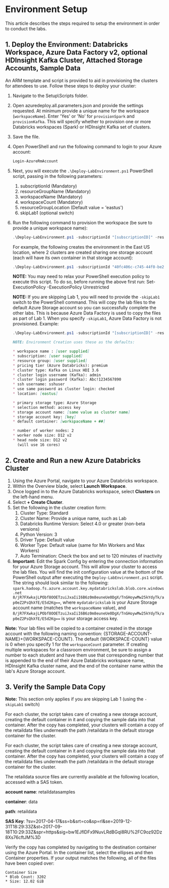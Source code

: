 # Environment Setup

This article describes the steps required to setup the environment in order to conduct the labs.

## 1. Deploy the Environment: Databricks Workspace, Azure Data Factory v2, optional HDInsight Kafka Cluster, Attached Storage Accounts, Sample Data

An ARM template and script is provided to aid in provisioning the clusters for attendees to use. Follow these steps to deploy your cluster:

1.  Navigate to the Setup\Scripts folder.
1.  Open azuredeploy.all.parameters.json and provide the settings requested. At minimum provide a unique name for the workspace (`workspaceName`). Enter 'Yes' or 'No' for `provisionSpark` and `provisionKafka`. This will specify whether to provision one or more Databricks workspaces (Spark) or HDInsight Kafka set of clusters.
1.  Save the file.
1.  Open PowerShell and run the following command to login to your Azure account:

    ```PowerShell
    Login-AzureRmAccount
    ```

1.  Next, you will execute the `.\Deploy-LabEnvironment.ps1` PowerShell script, passing in the following parameters:

    1.  subscriptionId (Mandatory)
    2.  resourceGroupName (Mandatory)
    3.  workspaceName (Mandatory)
    4.  workspaceCount (Mandatory)
    5.  resourceGroupLocation (Default value = 'eastus')
    6.  skipLab1 (optional switch)

1.  Run the following command to provision the workspace (be sure to provide a unique workspace name):

    ```PowerShell
    .\Deploy-LabEnvironment.ps1 -subscriptionId "[subscriptionID]" -resourceGroupName "[newResourceGroupName]" -workspaceName "[workspaceNamePrefix]" -workspaceCount 1 -resourceGroupLocation "[location]"
    ```

    For example, the following creates the environment in the East US location, where 2 clusters are created sharing one storage account (each will have its own container in that storage account):

    ```PowerShell
    .\Deploy-LabEnvironment.ps1 -subscriptionId "40fc406c-c745-44f0-be2d-63b1c860cde0" -resourceGroupName "DatabricksLabs-01" -workspaceName "databrickslabs1149" -workspaceCount 2
    ```

    **NOTE:** You may need to relax your PowerShell execution policy to execute this script. To do so, before running the above first run:
    Set-ExecutionPolicy -ExecutionPolicy Unrestricted

    **NOTE:** If you are skipping Lab 1, you will need to provide the `-skipLab1` switch to the PowerShell command. This will copy the lab files to the default Azure Storage account so you can successfully complete the other labs. This is because Azure Data Factory is used to copy the files as part of Lab 1. When you specify `-skipLab1`, Azure Data Factory is not provisioned.
    Example:

    ```PowerShell
    .\Deploy-LabEnvironment.ps1 -subscriptionId "[subscriptionID]" -resourceGroupName "[newResourceGroupName]" -workspaceName "[workspaceNamePrefix]" -workspaceCount 1 -resourceGroupLocation "[location]" -skipLab1
    ```

    ```md
    NOTE: Environment Creation uses these as the defaults:

    * workspace name : [user supplied]
    * subscription: [user supplied]
    * resource group: [user supplied]
    * pricing tier (Azure Databricks): premium
    * cluster type: Kafka on Linux HDI 3.6
    * cluster login username (Kafka): admin
    * cluster login password (Kafka): Abc!1234567890
    * ssh username: sshuser
    * use same password as cluster login: checked
    * location: [eastus]

    * primary storage type: Azure Storage
    * selection method: access key
    * storage account name: [same value as cluster name]
    * storage account key: [key]
    * default container: [workspaceName + ##]

    * number of worker nodes: 2
    * worker node size: D12 v2
    * head node size: D12 v2
      (will use 16 cores)
    ```

## 2. Create and Run a new Azure Databricks Cluster

1.  Using the Azure Portal, navigate to your Azure Databricks workspace.
1.  Within the Overview blade, select **Launch Workspace**.
1.  Once logged in to the Azure Databricks workspace, select **Clusters** on the left-hand menu.
1.  Select **+ Create Cluster**.
1.  Set the following in the cluster creation form:
    1.  Cluster Type: Standard
    1.  Cluster Name: Provide a unique name, such as Lab
    1.  Databricks Runtime Version: Select 4.0 or greater (non-beta versions)
    1.  Python Version: 3
    1.  Driver Type: Default value
    1.  Worker Type: Default value (same for Min Workers and Max Workers)
    1.  Auto Termination: Check the box and set to 120 minutes of inactivity
1.  **Important:** Edit the Spark Config by entering the connection information for your Azure Storage account. This will allow your cluster to access the lab files. You will find the init configuration value at the bottom of the PowerShell output after executing the `Deploy-LabEnvironment.ps1` script. The string should look similar to the following: `spark.hadoop.fs.azure.account.key.mydatabrickslab.blob.core.windows.net 8/jR7FXwkajLPObf8OOETzuiJxaIiI6B6z0m8euneUe0DgX/TnGHoywMw25kYdyTk/ap0eZ2PsQhXfE/E5d2Kg==`, where `mydatabrickslab` is your Azure Storage account name (matches the `workspaceName` value), and `8/jR7FXwkajLPObf8OOETzuiJxaIiI6B6z0m8euneUe0DgX/TnGHoywMw25kYdyTk/ap0eZ2PsQhXfE/E5d2Kg==` is your storage access key.

**Note:** Your lab files will be copied to a container created in the storage account with the following naming convention: {STORAGE-ACCOUNT-NAME}+{WORKSPACE-COUNT}. The default {WORKSPACE-COUNT} value is 0 when you specify 1 for the `workspaceCount` parameter. If creating multiple workspaces for a classroom environment, be sure to assign a number to each student and have them use that corresponding number that is appended to the end of their Azure Databricks workspace name, HDInsight Kafka cluster name, and the end of the container name within the lab's Azure Storage account.

## 3. Verify the Sample Data Copy

**Note:** This section only applies if you are skipping Lab 1 (using the `-skipLab1` switch)

For each cluster, the script takes care of creating a new storage account, creating the default container in it and copying the sample data into that container. After the copy has completed, your clusters will contain a copy of the retaildata files underneath the path /retaildata in the default storage container for the cluster.

For each cluster, the script takes care of creating a new storage account, creating the default container in it and copying the sample data into that container. After the copy has completed, your clusters will contain a copy of the retaildata files underneath the path /retaildata in the default storage container for the cluster.

The retaildata source files are currently available at the following location, accessed with a SAS token.

**account name**: retaildatasamples

**container**: data

**path**: retaildata

**SAS Key**: ?sv=2017-04-17&ss=b&srt=co&sp=rl&se=2019-12-31T18:29:33Z&st=2017-09-18T10:29:33Z&spr=https&sig=bw1EJflDFx9NuvLRdBGql8RU%2FC9oz92Dz8Xs76cftJM%3D

Verify the copy has completed by navigating to the destination container using the Azure Portal. In the container list, select the ellipses and then Container properties. If your output matches the following, all of the files have been copied over:

    Container Size
    * Blob Count: 3202
    * Size: 12.02 GiB
